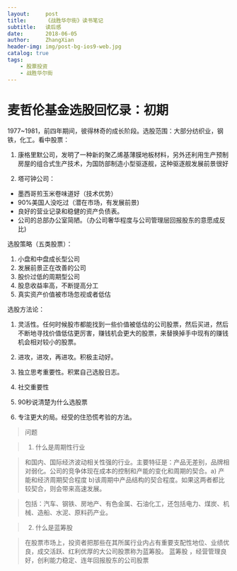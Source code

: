 ```yaml
---
layout:     post
title:      《战胜华尔街》读书笔记 
subtitle:   读后感 
date:       2018-06-05
author:     ZhangXian 
header-img: img/post-bg-ios9-web.jpg
catalog: true
tags:
    - 股票投资 
    - 战胜华尔街 
---
```

# 麦哲伦基金选股回忆录：初期

1977~1981，前四年期间，彼得林奇的成长阶段。选股范围：大部分纺织业，钢铁，化工。看中股票：

1. 康格里默公司，发明了一种新的聚乙烯基薄膜地板材料，另外还利用生产预制房屋的组合式生产技术，为国防部制造小型驱逐舰，这种驱逐舰发展前景很好

2. 塔可钟公司：
  - 墨西哥煎玉米卷味道好（技术优势）
  - 90%美国人没吃过（潜在市场，有发展前景)
  - 良好的营业记录和稳健的资产负债表。
  - 公司的总部办公室简陋。（办公司奢华程度与公司管理层回报股东的意愿成反比)

 选股策略（五类股票）：
 1. 小盘和中盘成长型公司
 2. 发展前景正在改善的公司
 3. 股价过低的周期型公司
 4. 股息收益率高，不断提高分工
 5. 真实资产价值被市场忽视或者低估
 
选股方法论：

1. 灵活性。任何时候股市都能找到一些价值被低估的公司股票，然后买进，然后不断地寻找价值低估更厉害，赚钱机会更大的股票，来替换掉手中现有的赚钱机会相对较小的股票。

2. 进攻，进攻，再进攻。积极主动好。

3. 独立思考重要性。积累自己选股日志。

4. 社交重要性

5. 90秒说清楚为什么选股票

6. 专注更大的局。经受的住恐慌考验的方法。

>问题

> 1. 什么是周期性行业

> 和国内、国际经济波动相关性强的行业。主要特征是：产品无差别，品牌相对弱化。公司的竞争体现在成本的控制和产能的变化和周期的契合。a) 产能和经济周期契合程度 b)该周期中产品结构的契合程度。如果这两者都比较契合，则会带来高速发展。

> 包括：汽车、钢铁、房地产、有色金属、石油化工，还包括电力、煤炭、机械、造船、水泥、原料药产业。

> 2. 什么是蓝筹股

> 在股票市场上，投资者把那些在其所属行业内占有重要支配性地位、业绩优良，成交活跃、红利优厚的大公司股票称为蓝筹股。
蓝筹股 ，经营管理良好，创利能力稳定、连年回报股东的公司股票
